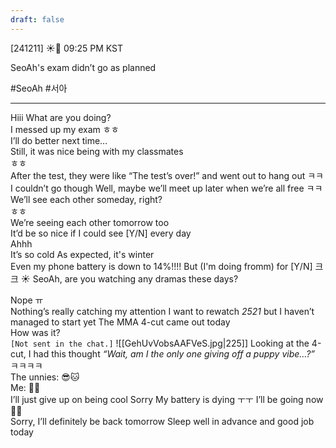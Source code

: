 ```yaml
---
draft: false
---
```


[241211] ☀️💭 09:25 PM KST

SeoAh's exam didn’t go as planned 

#SeoAh #서아

___
Hiii 
What are you doing?   
I messed up my exam
ㅎㅎ  
I’ll do better next time…  
Still, it was nice being with my classmates  
ㅎㅎ  
After the test, they were like “The test’s over!”
and went out to hang out ㅋㅋ  
I couldn’t go though
Well, maybe we’ll meet up later when we’re all free ㅋㅋ  
We’ll see each other someday, right?  
ㅎㅎ  
We’re seeing each other tomorrow too  
It’d be so nice if I could see [Y/N] every day  
Ahhh  
It’s so cold
As expected, it's winter  
Even my phone battery is down to 14%!!!!
But (I'm doing fromm) for [Y/N] 
크크
☀️ SeoAh, are you watching any dramas these days?

Nope ㅠ  
Nothing’s really catching my attention
I want to rewatch _2521_
but I haven’t managed to start yet
The MMA 4-cut came out today  
How was it?  
`[Not sent in the chat.]`
![[GehUvVobsAAFVeS.jpg|225]]
Looking at the 4-cut, I had this thought
*“Wait, am I the only one giving off a puppy vibe…?”*  
ㅋㅋㅋㅋ  
The unnies: 😎🐱  
Me: 🎀🐶  
I’ll just give up on being cool 
Sorry
My battery is dying ㅜㅜ
I’ll be going now 🥺🥺  
Sorry, I’ll definitely be back tomorrow
Sleep well in advance
and good job today